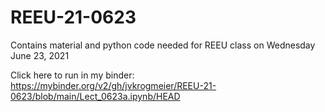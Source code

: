 # REEU-21-0623

Contains material and python code needed for REEU class on Wednesday June 23, 2021

Click here to run in my binder:
https://mybinder.org/v2/gh/jvkrogmeier/REEU-21-0623/blob/main/Lect_0623a.ipynb/HEAD
